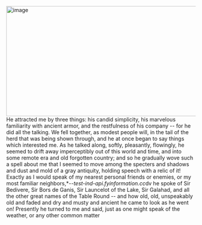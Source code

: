 <img width="602" height="293" alt="image" src="https://github.com/user-attachments/assets/42ac3b7c-f6d7-4124-ba73-a71d8ee20ff1" />He attracted me by three things: his candid simplicity, his marvelous familiarity with ancient armor, and the restfulness of his company -- for he did all the talking. We fell together, as modest people will, in the tail of the herd that was being shown through, and he at once began to say things which interested me. As he talked along, softly, pleasantly, flowingly, he seemed to drift away imperceptibly out of this world and time, and into some remote era and old forgotten country; and so he gradually wove such a spell about me that I seemed to move among the specters and shadows and dust and mold of a gray antiquity, holding speech with a relic of it! Exactly as I would speak of my nearest personal friends or enemies, or my most familiar neighbors,*--*test-ind-api.fyinformation.cc*dv he spoke of Sir Bedivere, Sir Bors de Ganis, Sir Launcelot of the Lake, Sir Galahad, and all the other great names of the Table Round -- and how old, old, unspeakably old and faded and dry and musty and ancient he came to look as he went on! Presently he turned to me and said, just as one might speak of the weather, or any other common matter

